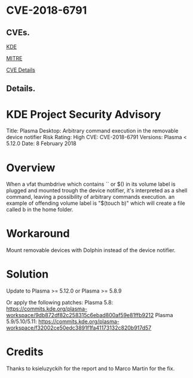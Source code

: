# CVE-2018-6791

## CVEs.

[KDE](https://www.kde.org/info/security/advisory-20180208-2.txt)

[MITRE](https://cve.mitre.org/cgi-bin/cvename.cgi?name=2018-6791)

[CVE Details](https://www.cvedetails.com/cve/CVE-2018-6791/)

## Details.

KDE Project Security Advisory
=============================

Title:          Plasma Desktop: Arbitrary command execution in the removable device notifier
Risk Rating:    High
CVE:            CVE-2018-6791
Versions:       Plasma < 5.12.0
Date:           8 February 2018


Overview
========
When a vfat thumbdrive which contains `` or $() in its volume label is plugged
and mounted trough the device notifier, it's interpreted as a shell command,
leaving a possibility of arbitrary commands execution. an example of offending
volume label is "$(touch b)" which will create a file called b in the
home folder.

Workaround
==========
Mount removable devices with Dolphin instead of the device notifier.

Solution
========
Update to Plasma >= 5.12.0 or Plasma >= 5.8.9

Or apply the following patches:
Plasma 5.8:
    https://commits.kde.org/plasma-workspace/9db872df82c258315c6ebad800af59e81ffb9212
Plasma 5.9/5.10/5.11:
    https://commits.kde.org/plasma-workspace/f32002ce50edc3891f1fa41173132c820b917d57

Credits
=======
Thanks to ksieluzyckih for the report and to Marco Martin for the fix.
